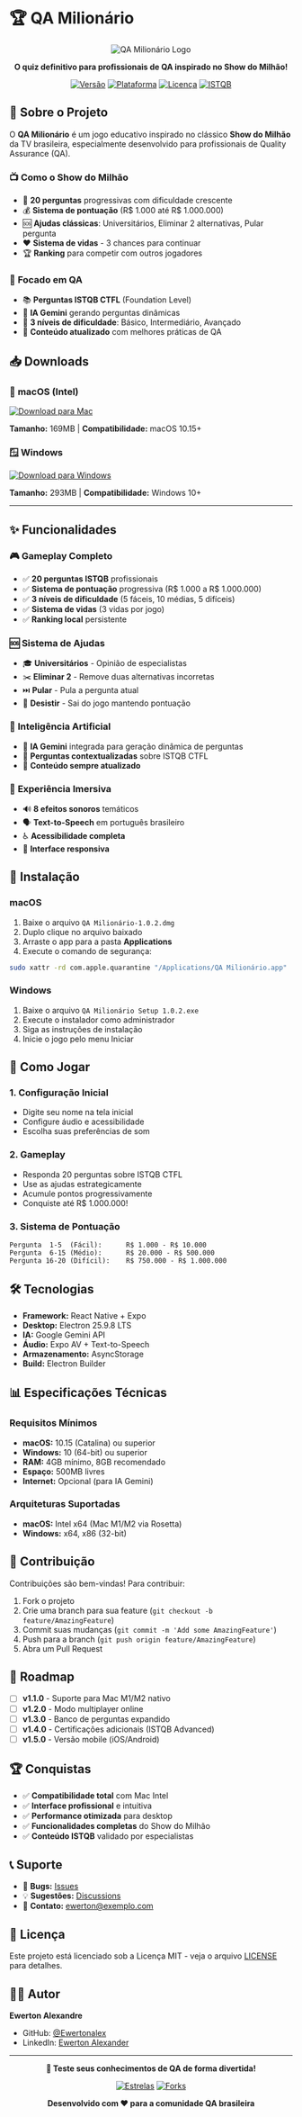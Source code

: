 # 🏆 QA Milionário

<div align="center">

![QA Milionário Logo](assets/icon-512.png)

**O quiz definitivo para profissionais de QA inspirado no Show do Milhão!**

[![Versão](https://img.shields.io/badge/versão-1.0.2-blue.svg)](https://github.com/Ewertonalex/qa-milionario/releases)
[![Plataforma](https://img.shields.io/badge/plataforma-Mac%20%7C%20Windows-green.svg)](#downloads)
[![Licença](https://img.shields.io/badge/licença-MIT-yellow.svg)](LICENSE)
[![ISTQB](https://img.shields.io/badge/ISTQB-CTFL-red.svg)](https://www.istqb.org/)

</div>

## 🎯 **Sobre o Projeto**

O **QA Milionário** é um jogo educativo inspirado no clássico **Show do Milhão** da TV brasileira, especialmente desenvolvido para profissionais de Quality Assurance (QA). 

### 📺 **Como o Show do Milhão**
- 🎪 **20 perguntas** progressivas com dificuldade crescente
- 💰 **Sistema de pontuação** (R$ 1.000 até R$ 1.000.000)
- 🆘 **Ajudas clássicas**: Universitários, Eliminar 2 alternativas, Pular pergunta
- ❤️ **Sistema de vidas** - 3 chances para continuar
- 🏆 **Ranking** para competir com outros jogadores

### 🔬 **Focado em QA**
- 📚 **Perguntas ISTQB CTFL** (Foundation Level)
- 🤖 **IA Gemini** gerando perguntas dinâmicas
- 🎯 **3 níveis de dificuldade**: Básico, Intermediário, Avançado
- 📖 **Conteúdo atualizado** com melhores práticas de QA

## 📥 **Downloads**

### 🍎 **macOS (Intel)**
[![Download para Mac](https://img.shields.io/badge/Download-macOS%20Intel-blue?style=for-the-badge&logo=apple)](https://github.com/Ewertonalex/qa-milionario/releases/download/v1.0.2/QA.Milionario-1.0.2.dmg)

**Tamanho:** 169MB | **Compatibilidade:** macOS 10.15+

### 🪟 **Windows**
[![Download para Windows](https://img.shields.io/badge/Download-Windows%20x64-blue?style=for-the-badge&logo=windows)](https://github.com/Ewertonalex/qa-milionario/releases/download/v1.0.2/QA.Milionario.Setup.1.0.2.exe)

**Tamanho:** 293MB | **Compatibilidade:** Windows 10+

---

## ✨ **Funcionalidades**

### 🎮 **Gameplay Completo**
- ✅ **20 perguntas ISTQB** profissionais
- ✅ **Sistema de pontuação** progressiva (R$ 1.000 a R$ 1.000.000)
- ✅ **3 níveis de dificuldade** (5 fáceis, 10 médias, 5 difíceis)
- ✅ **Sistema de vidas** (3 vidas por jogo)
- ✅ **Ranking local** persistente

### 🆘 **Sistema de Ajudas**
- 🎓 **Universitários** - Opinião de especialistas
- ✂️ **Eliminar 2** - Remove duas alternativas incorretas
- ⏭️ **Pular** - Pula a pergunta atual
- 🚪 **Desistir** - Sai do jogo mantendo pontuação

### 🤖 **Inteligência Artificial**
- 🧠 **IA Gemini** integrada para geração dinâmica de perguntas
- 📝 **Perguntas contextualizadas** sobre ISTQB CTFL
- 🔄 **Conteúdo sempre atualizado**

### 🎵 **Experiência Imersiva**
- 🔊 **8 efeitos sonoros** temáticos
- 🗣️ **Text-to-Speech** em português brasileiro
- ♿ **Acessibilidade completa**
- 📱 **Interface responsiva**

## 🚀 **Instalação**

### **macOS**
1. Baixe o arquivo `QA Milionário-1.0.2.dmg`
2. Duplo clique no arquivo baixado
3. Arraste o app para a pasta **Applications**
4. Execute o comando de segurança:
```bash
sudo xattr -rd com.apple.quarantine "/Applications/QA Milionário.app"
```

### **Windows**
1. Baixe o arquivo `QA Milionário Setup 1.0.2.exe`
2. Execute o instalador como administrador
3. Siga as instruções de instalação
4. Inicie o jogo pelo menu Iniciar

## 🎯 **Como Jogar**

### **1. Configuração Inicial**
- Digite seu nome na tela inicial
- Configure áudio e acessibilidade
- Escolha suas preferências de som

### **2. Gameplay**
- Responda 20 perguntas sobre ISTQB CTFL
- Use as ajudas estrategicamente
- Acumule pontos progressivamente
- Conquiste até R$ 1.000.000!

### **3. Sistema de Pontuação**
```
Pergunta  1-5  (Fácil):      R$ 1.000 - R$ 10.000
Pergunta  6-15 (Médio):      R$ 20.000 - R$ 500.000
Pergunta 16-20 (Difícil):    R$ 750.000 - R$ 1.000.000
```

## 🛠 **Tecnologias**

- **Framework:** React Native + Expo
- **Desktop:** Electron 25.9.8 LTS
- **IA:** Google Gemini API
- **Áudio:** Expo AV + Text-to-Speech
- **Armazenamento:** AsyncStorage
- **Build:** Electron Builder

## 📊 **Especificações Técnicas**

### **Requisitos Mínimos**
- **macOS:** 10.15 (Catalina) ou superior
- **Windows:** 10 (64-bit) ou superior
- **RAM:** 4GB mínimo, 8GB recomendado
- **Espaço:** 500MB livres
- **Internet:** Opcional (para IA Gemini)

### **Arquiteturas Suportadas**
- **macOS:** Intel x64 (Mac M1/M2 via Rosetta)
- **Windows:** x64, x86 (32-bit)

## 🤝 **Contribuição**

Contribuições são bem-vindas! Para contribuir:

1. Fork o projeto
2. Crie uma branch para sua feature (`git checkout -b feature/AmazingFeature`)
3. Commit suas mudanças (`git commit -m 'Add some AmazingFeature'`)
4. Push para a branch (`git push origin feature/AmazingFeature`)
5. Abra um Pull Request

## 📝 **Roadmap**

- [ ] **v1.1.0** - Suporte para Mac M1/M2 nativo
- [ ] **v1.2.0** - Modo multiplayer online
- [ ] **v1.3.0** - Banco de perguntas expandido
- [ ] **v1.4.0** - Certificações adicionais (ISTQB Advanced)
- [ ] **v1.5.0** - Versão mobile (iOS/Android)

## 🏆 **Conquistas**

- ✅ **Compatibilidade total** com Mac Intel
- ✅ **Interface profissional** e intuitiva
- ✅ **Performance otimizada** para desktop
- ✅ **Funcionalidades completas** do Show do Milhão
- ✅ **Conteúdo ISTQB** validado por especialistas

## 📞 **Suporte**

- 🐛 **Bugs:** [Issues](https://github.com/Ewertonalex/qa-milionario/issues)
- 💡 **Sugestões:** [Discussions](https://github.com/Ewertonalex/qa-milionario/discussions)
- 📧 **Contato:** ewerton@exemplo.com

## 📄 **Licença**

Este projeto está licenciado sob a Licença MIT - veja o arquivo [LICENSE](LICENSE) para detalhes.

## 👨‍💻 **Autor**

**Ewerton Alexandre**
- GitHub: [@Ewertonalex](https://github.com/Ewertonalex)
- LinkedIn: [Ewerton Alexander](https://www.linkedin.com/in/ewertonalexander/)

---

<div align="center">

**🎯 Teste seus conhecimentos de QA de forma divertida!**

[![Estrelas](https://img.shields.io/github/stars/Ewertonalex/qa-milionario?style=social)](https://github.com/Ewertonalex/qa-milionario/stargazers)
[![Forks](https://img.shields.io/github/forks/Ewertonalex/qa-milionario?style=social)](https://github.com/Ewertonalex/qa-milionario/network/members)

**Desenvolvido com ❤️ para a comunidade QA brasileira**

</div> 
